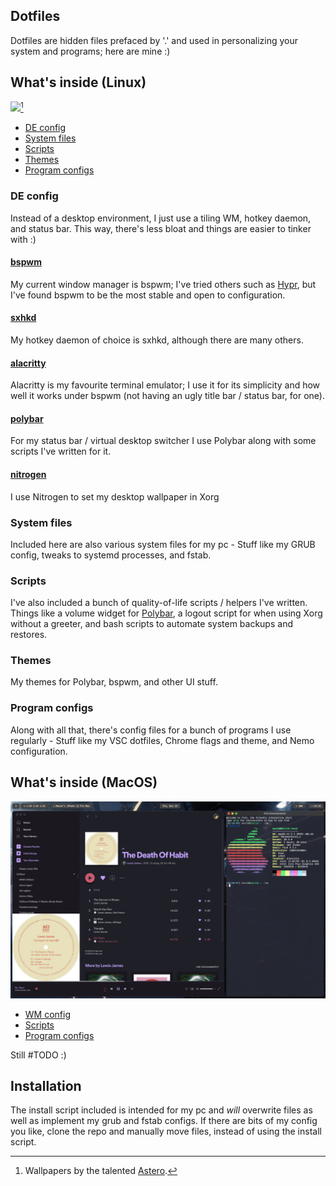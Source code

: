 ## Dotfiles

Dotfiles are hidden files prefaced by '.' and used in personalizing your system and programs; here are mine :)

## What's inside (Linux)

<img src="img.png"></img>[^1]

- [DE config](#de-config)
- [System files](#system-files)
- [Scripts](#scripts)
- [Themes](#themes)
- [Program configs](#program-configs)

### DE config
Instead of a desktop environment, I just use a tiling WM, hotkey daemon, and status bar. This way, there's less bloat and things are easier to tinker with :) 

#### [bspwm](https://github.com/baskerville/bspwm)
My current window manager is bspwm; I've tried others such as [Hypr](https://github.com/vaxerski/Hypr), but I've found bspwm to be the most stable and open to configuration.

#### [sxhkd](https://github.com/baskerville/sxhkd)
My hotkey daemon of choice is sxhkd, although there are many others.

#### [alacritty](https://github.com/alacritty/alacritty)
Alacritty is my favourite terminal emulator; I use it for its simplicity and how well it works under bspwm (not having an ugly title bar / status bar, for one).

#### [polybar](https://github.com/polybar/polybar)
For my status bar / virtual desktop switcher I use Polybar along with some scripts I've written for it.

#### [nitrogen](https://github.com/l3ib/nitrogen)
I use Nitrogen to set my desktop wallpaper in Xorg

### System files
Included here are also various system files for my pc - Stuff like my GRUB config, tweaks to systemd processes, and fstab.

### Scripts
I've also included a bunch of quality-of-life scripts / helpers I've written. Things like a volume widget for [Polybar](https://github.com/polybar/polybar), a logout script for when using Xorg without a greeter, and bash scripts to automate system backups and restores.

### Themes
My themes for Polybar, bspwm, and other UI stuff.

### Program configs
Along with all that, there's config files for a bunch of programs I use regularly - Stuff like my VSC dotfiles, Chrome flags and theme, and Nemo configuration.

## What's inside (MacOS)

<img src="img2.png"></img>

- [WM config](#wm-config)
- [Scripts](#mac-scripts)
- [Program configs](#mac-program-configs)

Still #TODO :)

## Installation

The install script included is intended for my pc and *will* overwrite files as well as implement my grub and fstab configs. If there are bits of my config you like, clone the repo and manually move files, instead of using the install script.


[^1]: Wallpapers by the talented [Astero](https://www.artstation.com/pranetoid).
